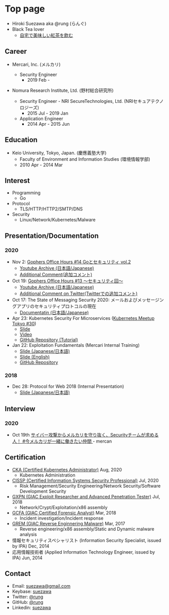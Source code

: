 # Top page
- Hiroki Suezawa aka @rung (らんぐ)
- Black Tea lover
  - [自宅で美味しい紅茶を飲む](https://note.com/rung/n/nba330d22992a)

## Career
- Mercari, Inc. (メルカリ)
  - Security Engineer
    - 2019 Feb -

- Nomura Research Institute, Ltd. (野村総合研究所)
  - Security Engineer - NRI SecureTechnologies, Ltd. (NRIセキュアテクノロジーズ)
    - 2015 Jul - 2019 Jan
  - Application Engineer
    - 2014 Apr - 2015 Jun

## Education
- Keio University, Tokyo, Japan. (慶應義塾大学)
    - Faculty of Environment and Information Studies (環境情報学部)
    - 2010 Apr - 2014 Mar

## Interest
- Programming
    - Go
- Protocol
    - TLS/HTTP/HTTP2/SMTP/DNS
- Security
    - Linux/Network/Kubernetes/Malware

## Presentation/Documentation
### 2020
- Nov 2: [Gophers Office Hours #14 Goとセキュリティ vol.2](https://mercari.connpass.com/event/192864/)
  - [Youtube Archive (日本語/Japanese)](https://www.youtube.com/watch?v=Ca96Vsfa69A)
  - [Additional Comment(追加コメント)](https://twitter.com/rung/status/1323160375353749505?s=20)
- Oct 19: [Gophers Office Hours #13 〜セキュリティ回〜](https://mercari.connpass.com/event/191408/)
  - [Youtube Archive (日本語/Japanese)](https://www.youtube.com/watch?v=apJySz-EBV8)
  - [Additional Comment on Twitter(Twitterでの追加コメント)](https://twitter.com/rung/status/1318131791278993414)
- Oct 17: The State of Messaging Security 2020: メールおよびメッセージングアプリのセキュリティプロトコルの現在
  - [Documentatin (日本語/Japanese)](https://github.com/rung/messaging-security-2020)
- Apr 23: Kubernetes Security For Microservices ([Kubernetes Meetup Tokyo #30](https://k8sjp.connpass.com/event/171599/))
  - [Slide](https://speakerdeck.com/rung/kubernetes-security-for-microservices)
  - [Video](https://www.youtube.com/watch?v=5rW0T63A_P8&t=5370)
  - [GitHub Repository (Tutorial)](https://github.com/rung/tutorial-gke-security)
- Jan 22: Exploitation Fundamentals (Mercari Internal Training)
  - [Slide (Japanese/日本語)](https://docs.google.com/presentation/d/1rLbyE6LDtpFjIS2ABidmnK0mIyi0Qm4pQMp5mkgbdw8/edit)
  - [Slide (English)](https://docs.google.com/presentation/d/1o1mlrI5MKHiJOPG-6A6YQnT3q0ZEA-BZk9rs_ltauEM/edit)
  - [GitHub Repository](https://github.com/rung/training-exploit-fundamentals)

### 2018
- Dec 28: Protocol for Web 2018 (Internal Presentation)
  - [Slide (Japanese/日本語)](https://speakerdeck.com/rung/protocol-for-web-2018)

## Interview
### 2020
- Oct 19th [サイバー攻撃からメルカリを守り抜く、Securityチームが求める人！ #今メルカリが一緒に働きたい仲間
](https://mercan.mercari.com/articles/25271/) - mercan


## Certification
- [CKA (Certified Kubernetes Administrator)](https://www.youracclaim.com/badges/ec5b0e74-8644-4dca-b893-b510263af23b/public_url) Aug, 2020
  - Kubernetes Administration
- [CISSP (Certified Information Systems Security Professional)](https://www.youracclaim.com/badges/1491717a-b9ce-43c3-bc86-1c5fc560d267/public_url) Jul, 2020
  - Risk Management/Security Engineering/Network Security/Software Development Security
- [GXPN (GIAC Exploit Researcher and Advanced Penetration Tester)](https://www.youracclaim.com/badges/2fa26bfa-035a-41f7-9267-041227e7a8a8/public_url) Jul, 2018
  - Network/Crypt/Exploitation/x86 assembly
- [GCFA (GIAC Certified Forensic Analyst)](https://www.youracclaim.com/badges/c5cac59f-e8ac-416d-9f1c-1637d7071db2/public_url) Mar, 2018
  - Incident investigation/Incident response
- [GREM (GIAC Reverse Enginnering Malware)](https://www.youracclaim.com/badges/6a988dab-8f75-4ae2-b10d-00081bbaa48e/public_url) Mar, 2017
  - Reverse engineering/x86 assembly/Static and Dynamic malware analysis
- 情報セキュリティスペシャリスト (Information Security Specialist, issued by IPA) Dec, 2014
- 応用情報技術者 (Applied Information Technology Engineer, issued by IPA) Jun, 2014

## Contact
- Email: suezawa@gmail.com
- Keybase: [suezawa](https://keybase.io/suezawa)
- Twitter: [@rung](https://mobile.twitter.com/rung)
- GitHub: [@rung](https://github.com/rung)
- Linkedin: [suezawa](https://www.linkedin.com/in/suezawa/)
